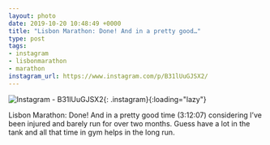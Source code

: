 ```yaml
---
layout: photo
date: 2019-10-20 10:48:49 +0000
title: "Lisbon Marathon: Done! And in a pretty good…"
type: post
tags:
- instagram
- lisbonmarathon
- marathon
instagram_url: https://www.instagram.com/p/B31lUuGJSX2/
---
```


![Instagram - B31lUuGJSX2](https://gonefora.run/img/B31lUuGJSX2.jpg){: .instagram}{:loading="lazy"}

Lisbon Marathon: Done! And in a pretty good time (3:12:07) considering I’ve been injured and barely run for over two months. Guess have a lot in the tank and all that time in gym helps in the long run.
